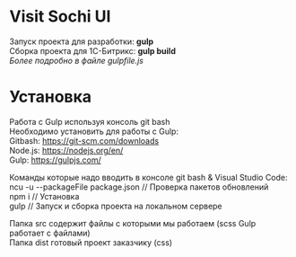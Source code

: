 # Visit Sochi UI #

<p>
Запуск проекта для разработки: <b>gulp </b><br />
Сборка проекта для 1С-Битрикс: <b>gulp build</b><br />
<i>Более подробно в файле gulpfile.js</i>
</p>

# Установка #

Работа с Gulp используя консоль git bash<br>
Необходимо установить для работы с Gulp:<br>
Gitbash: https://git-scm.com/downloads <br>
Node.js: https://nodejs.org/en/ <br>
Gulp: https://gulpjs.com/ <br>

Команды которые надо вводить в консоле git bash & Visual Studio Code:<br>
ncu -u --packageFile package.json // Проверка пакетов обновлений<br>
npm i                             // Установка<br>
gulp                              // Запуск и сборка проекта на локальном сервере<br>

Папка src содержит файлы с которыми мы работаем (scss Gulp работает с файлами)<br>
Папка dist готовый проект заказчику (css)<br>

